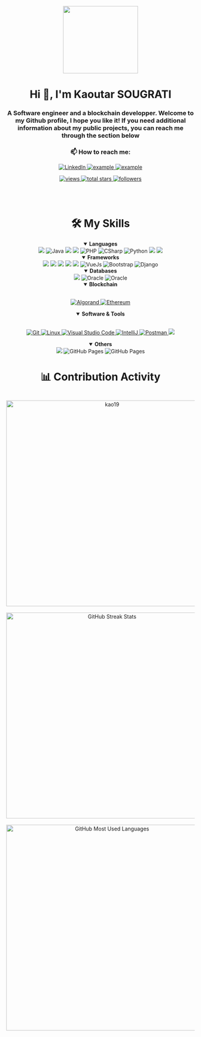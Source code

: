 <div align=center>
        <p align=center>
            <img src="https://images6.fanpop.com/image/photos/37500000/Chi-typing-on-a-computer-chis-sweet-home-chis-new-address-37597964-320-240.gif" width="200" height="180">
        </p>
        <h1 align="center">Hi 👋, I'm Kaoutar SOUGRATI</h1>
        <h3 align="center">A Software engineer and a blockchain developper. Welcome to my Github profile, I hope you like it! If you need additional information about my public projects, you can reach me through the section below</h3>
</div>


<div align=center>
    <h3>📫 How to reach me:</h3>
        <p align=center>
            <a href="https://www.linkedin.com/in/kaoutar-sougrati-90975524b/">
                <img alt="LinkedIn" title="kaoutar sougrati" src="https://img.shields.io/badge/LinkedIn-0077B5?style=for-the-badge&logo=linkedin&logoColor=white">
            </a>
            <a href="https://discordapp.com/users/802972949678129153">
                <img title="kaoutar on discord" src="https://img.shields.io/badge/Discord-2962FF?style=for-the-badge&logo=discord&logoColor=white" alt="example"/>
            </a>	
            <a href="mailto:kaoutar.sougrati@gmail.com">
                <img src="https://img.shields.io/badge/Gmail-D14836?style=for-the-badge&logo=gmail&logoColor=white" alt="example"/>
            </a>
        </p>
        <a href="https://github.com/kao19?tab=views">
           <img alt="views" title="View of my profile" src="https://komarev.com/ghpvc/?username=kao19&label=Views&color=brightgreen&style=for-the-badge" />
        </a>
        <a href="https://github.com/kao19?tab=repositories&sort=stargazers">
            <img alt="total stars" title="Total stars on GitHub" src="https://custom-icon-badges.herokuapp.com/badge/dynamic/json?logo=star&color=212F3C&labelColor=566573&label=Stars&style=for-the-badge&query=%24.stars&url=https://api.github-star-counter.workers.dev/user/kao19"/>
        </a>
        <a href="https://github.com/kao19?tab=followers">
            <img alt="followers" title="Follow me on Github" src="https://custom-icon-badges.herokuapp.com/github/followers/kao19?color=23960c&labelColor=188207&style=for-the-badge&logo=person-add&label=Followers&logoColor=white"/>
        </a>
</div>
<br>
<br>
<br>

<div align=center>
    <h1>🛠️ My Skills</h1>
    <details align="" open>
        <summary> 
            <b>Languages</b>
        </summary>
        <img src="https://img.shields.io/badge/C-00599C?style=for-the-badge&logo=c&logoColor=white"/>
        <img alt="Java" src="https://custom-icon-badges.demolab.com/badge/-JAVA-ED8B00?style=for-the-badge&logo=java&logoColor=white"/>
        <img src="https://img.shields.io/badge/JavaScript-323330?style=for-the-badge&logo=javascript&logoColor=F7DF1E"/>
        <img src="https://img.shields.io/badge/TypeScript-007ACC?style=for-the-badge&logo=typescript&logoColor=white"/>
        <img alt="PHP" src="https://img.shields.io/badge/php-474A8A?style=for-the-badge&logo=php&logoColor=white"/>
        <img alt="CSharp" src="https://img.shields.io/badge/CSharp-239120?style=for-the-badge&logo=csharp&logoColor=white"/>
        <img alt="Python" src="https://img.shields.io/badge/Python-FFD43B?style=for-the-badge&logo=python&logoColor=darkgreen"/>
        <img src="https://img.shields.io/badge/HTML5-E34F26?style=for-the-badge&logo=html5&logoColor=white"/>
        <img src="https://img.shields.io/badge/CSS3-1572B6?style=for-the-badge&logo=css3&logoColor=white"/>
    </details>    
    <details align="" open>
    <summary> 
        <b>Frameworks</b>
    </summary>
    <img src="https://img.shields.io/badge/Spring-6DB33F?style=for-the-badge&logo=spring&logoColor=white"/>
    <img src="https://img.shields.io/badge/Angular-DD0031?style=for-the-badge&logo=angular&logoColor=white"/>
    <img src="https://img.shields.io/badge/Node.js-339933?style=for-the-badge&logo=nodedotjs&logoColor=white"/>
    <img src="https://img.shields.io/badge/Express.js-000000?style=for-the-badge&logo=express&logoColor=white"/>
    <img src="https://img.shields.io/badge/React-20232A?style=for-the-badge&logo=react&logoColor=61DAFB"/>
    <img alt="VueJs" src="https://img.shields.io/badge/Vue.Js-35495E?style=for-the-badge&logo=vuedotjs&logoColor=4FC08D">
    <img alt="Bootstrap" src="https://img.shields.io/badge/Bootstrap-563D7C?style=for-the-badge&logo=bootstrap&logoColor=white">
    <img alt="Django" src="https://img.shields.io/badge/Django-092e20?style=for-the-badge&logo=django&logoColor=white">
    </details>
    <details align="" open>
  <summary> 
        <b>Databases</b>
  </summary>
<img src="https://img.shields.io/badge/MySQL-00000F?style=for-the-badge&logo=mysql&logoColor=white"/>
<img alt="Oracle" src="https://img.shields.io/badge/Oracle-f80000?style=for-the-badge&logo=oracle&logoColor=white">
<img alt="Oracle" src="https://img.shields.io/badge/SqlServer-12100B?style=for-the-badge&logo=sqlserver&logoColor=white">

</details>

<details align="" open> 
        <summary><b>Blockchain</b></summary>
        <br/>
        <p> 
            <a href="https://www.algorand.com/">
                <img alt="Algorand" src="https://img.shields.io/badge/Algorand-00000F?style=for-the-badge&logo=algorand&logoColor=white">
            </a>
            <a href="https://ethereum.org/en/">
                <img alt="Ethereum" src="https://img.shields.io/badge/Ethereum-12100B?style=for-the-badge&logo=ethereum&logoColor=white">
            </a>
        </p>
</details>

<details align="" open> 
            <summary><b>Software & Tools</b></summary>
            <br/>
            <p> 
                <a href="#">
                    <img alt="Git" src="https://img.shields.io/badge/Git-F05032?style=for-the-badge&logo=git&logoColor=white">
                </a>
                <a href="#">
                    <img alt="Linux" src="https://img.shields.io/badge/Linux-FCC624?style=for-the-badge&logo=linux&logoColor=black">
                </a>
                <a href="#">
                    <img alt="Visual Studio Code" src="https://img.shields.io/badge/Visual_Studio_Code-0078D4?style=for-the-badge&logo=visual%20studio%20code&logoColor=white">
                </a>
                <a href="#">
                    <img alt="IntelliJ" src="https://img.shields.io/badge/IntelliJ%20IDEA-34495E.svg?style=for-the-badge&logo=IntelliJ-IDEA&logoColor=white">
                </a>
                <a href="#">
                    <img alt="Postman" src="https://img.shields.io/badge/Postman-FF6C37?style=for-the-badge&logo=Postman&logoColor=white">
                </a>
                <img src="https://img.shields.io/badge/slack-2EB67D?style=for-the-badge&logo=slack&logoColor=white"/>
            </p>
</details>


<details align="" open>
  <summary> 
    <b>Others</b>
  </summary>
    <img src="https://img.shields.io/badge/docker-%230db7ed.svg?style=for-the-badge&logo=docker&logoColor=white"/>
    <img alt="GitHub Pages" src="https://img.shields.io/badge/GitHub-100000?style=for-the-badge&logo=github&logoColor=white">
    <img alt="GitHub Pages" src="https://img.shields.io/badge/arduino-4fccf3?style=for-the-badge&logo=arduino&logoColor=white">
</details> 
</div>

<div align=center>
        <h1>📊 Contribution Activity</h1>
        <br>
        <div>
            <img src="https://github-readme-stats-smoky-sigma.vercel.app/api?username=kao19&layout=compact&title_color=6FDA44&text_color=FFFFFF&theme=algolia" alt="kao19" width="550" />
        </div>
        <br>
        <div>
            <img src="https://github-readme-streak-stats.herokuapp.com/?user=kao19&theme=algolia&date_format=j%20M%5B%20Y%5D&currStreakLabel=6FDA44&fire=6FDA44&ring=6FDA44" alt="GitHub Streak Stats" width="550" />
        <div>
        <br>
        <div>
            <img src="https://github-readme-stats-smoky-sigma.vercel.app/api/top-langs?username=kao19&layout=compact&title_color=6FDA44&text_color=FFFFFF&theme=algolia" alt="GitHub Most Used Languages" width="550" />
        <div>
</div>

